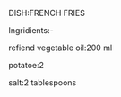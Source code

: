 
DISH:FRENCH FRIES 

Ingridients:-

refiend vegetable oil:200 ml

potatoe:2

salt:2 tablespoons











